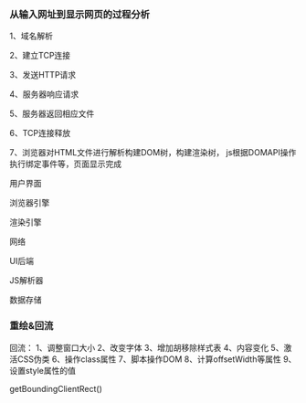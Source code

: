 ### 从输入网址到显示网页的过程分析

1、域名解析

2、建立TCP连接

3、发送HTTP请求

4、服务器响应请求

5、服务器返回相应文件

6、TCP连接释放

7、浏览器对HTML文件进行解析构建DOM树，构建渲染树，
   js根据DOMAPI操作执行绑定事件等，页面显示完成


   


用户界面

浏览器引擎

渲染引擎

网络

UI后端


JS解析器

数据存储


### 重绘&回流 


回流：
1、调整窗口大小
2、改变字体
3、增加胡移除样式表
4、内容变化
5、激活CSS伪类
6、操作class属性
7、脚本操作DOM
8、计算offsetWidth等属性
9、设置style属性的值




getBoundingClientRect()


